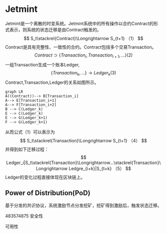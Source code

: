 # Jetmint
Jetmint是一个离散的时变系统。Jetmint系统中的所有操作以合约Contract的形式表示，则系统的状态迁移是由Contract触发的。
$$
S_t\stackrel{Contract}\Longrightarrow S_{t+1} （1）         
$$
Contract是具有完整性、一致性的合约。Contract包括多个交易Transaction。
$$
Contract\supset\{Transaction_i,Transaction_{i+1},...\}   (2)
$$
一组Transaction生成一个账本Ledger,
$$
\{Transaction_ k,...\}\rightarrow Ledger_k     (3)
$$
Contract,Transaction,Ledger的关系如图所示。
```mermaid
graph LR
A((Contract))--> B[Transaction_i]
A--> E[Transaction_i+1]
A--> F[Transaction_i+2]
B --> C(Ledger_k)
E --> C(Ledger_k)
E --> G(Ledger_k+1)
F --> G(Ledger_k+1)
```
从而公式（1）可以表示为
$$
S_t\stackrel{Transaction}\Longrightarrow S_{t+1} （4）
$$
并得到如下迁移过程：
$$
Ledger_i|S_t\stackrel{Transaction}\Longrightarrow...\stackrel{Transaction}\Longrightarrow Ledgre_{i+k}|S_{t+k}     （5）
$$
Ledger的变化过程直接体现在区块链上。
## Power of Distribution(PoD)
基于分发的共识协议，系统激励节点分发挖矿，挖矿得到激励后，触发状态迁移。

483574875
安全性

可用性

